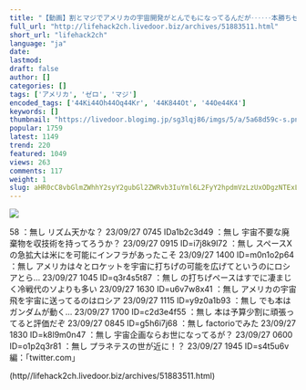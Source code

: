 ```yaml
---
title: "【動画】割とマジでアメリカの宇宙開発がとんでもになってるんだが‥‥‥本勝ちゼロだろ😥"
full_url: "http://lifehack2ch.livedoor.biz/archives/51883511.html"
short_url: "lifehack2ch"
language: "ja"
date: 
lastmod: 
draft: false
author: []
categories: []
tags: ['アメリカ', 'ゼロ', 'マジ']
encoded_tags: ['44Ki44Oh44Oq44Kr', '44K844Ot', '44Oe44K4']
keywords: []
thumbnail: "https://livedoor.blogimg.jp/sg3lqj86/imgs/5/a/5a68d59c-s.png"
popular: 1759
latest: 1149
trend: 220
featured: 1049
views: 263
comments: 117
weight: 1
slug: aHR0cC8vbGlmZWhhY2syY2gubGl2ZWRvb3IuYml6L2FyY2hpdmVzLzUxODgzNTExLmh0bWw=
---
```


![](https://livedoor.blogimg.jp/sg3lqj86/imgs/5/a/5a68d59c-s.png)

58 ：無し リズム天かな？ 23/09/27 0745 IDa1b2c3d49 ：無し 宇宙不要な廃棄物を収技術を持ってろうか？ 23/09/27 0915 ID=i7j8k9l72 ：無し スペースXの急拡大は米にを可能にインフラがあったこそ 23/09/27 1400 ID=m0n1o2p64 ：無し アメリカは々とロケットを宇宙に打ちげの可能を広げてというのにロシアとら… 23/09/27 1045 ID=q3r4s5t87 ：無し の打ちげペースはすでに凄まじく冷戦代のソよりも多い 23/09/27 1630 ID=u6v7w8x41 ：無し アメリカの宇宙飛を宇宙に送ってるのはロシア 23/09/27 1115 ID=y9z0a1b93 ：無し でも本はガンダムが動く… 23/09/27 1700 ID=c2d3e4f55 ：無し 本は予算少割に頑張ってると評価だぞ 23/09/27 0845 ID=g5h6i7j68 ：無し factorioでみた 23/09/27 1830 ID=k8l9m0n47 ：無し 宇宙企画ならお世になってるが？ 23/09/27 0600 ID=o1p2q3r81 ：無し プラネテスの世が近に！？ 23/09/27 1945 ID=s4t5u6v編：「twitter.com」

(http//lifehack2ch.livedoor.biz/archives/51883511.html)
